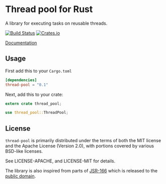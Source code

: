 # Thread pool for Rust

A library for executing tasks on reusable threads.

[![Build Status](https://travis-ci.org/carllerche/thread-pool.svg?branch=master)](https://travis-ci.org/carllerche/thread-pool)
[![Crates.io](https://img.shields.io/crates/v/thread-pool.svg?maxAge=2592000)](https://crates.io/crates/thread-pool)

[Documentation](https://docs.rs/thread-pool)

## Usage

First add this to your `Cargo.toml`

```toml
[dependencies]
thread-pool = "0.1"
```

Next, add this to your crate:

```rust
extern crate thread_pool;

use thread_pool::ThreadPool;
```

## License

`thread-pool` is primarily distributed under the terms of both the MIT
license and the Apache License (Version 2.0), with portions covered by various
BSD-like licenses.

See LICENSE-APACHE, and LICENSE-MIT for details.

The library is also inspired from parts of [JSR-166](http://g.oswego.edu/dl/concurrency-interest/) which is released to the [public domain](https://creativecommons.org/licenses/publicdomain/).
